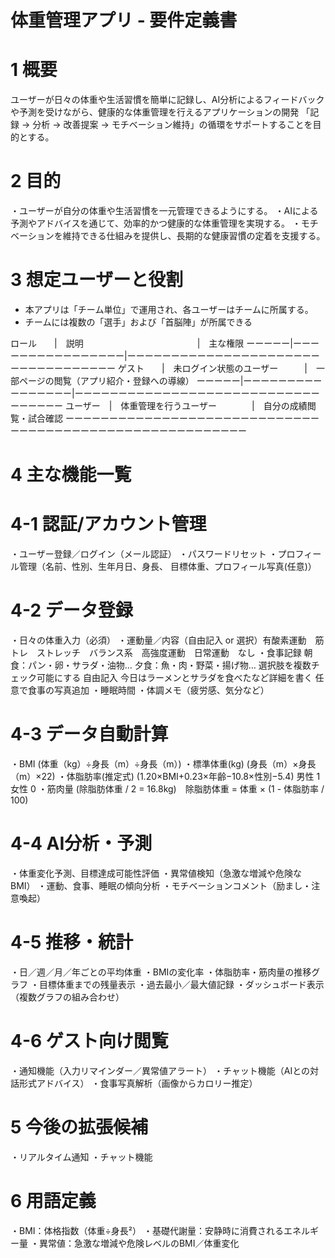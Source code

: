 # 体重管理アプリ - 要件定義書

# 1 概要

ユーザーが日々の体重や生活習慣を簡単に記録し、AI分析によるフィードバックや予測を受けながら、健康的な体重管理を行えるアプリケーションの開発
「記録 → 分析 → 改善提案 → モチベーション維持」の循環をサポートすることを目的とする。

# 2 目的
・ユーザーが自分の体重や生活習慣を一元管理できるようにする。
・AIによる予測やアドバイスを通じて、効率的かつ健康的な体重管理を実現する。
・モチベーションを維持できる仕組みを提供し、長期的な健康習慣の定着を支援する。

# 3 想定ユーザーと役割

- 本アプリは「チーム単位」で運用され、各ユーザーはチームに所属する。
- チームには複数の「選手」および「首脳陣」が所属できる

ロール　　|　説明　　　　　　　　　　　　　|　主な権限
ーーーーー|ーーーーーーーーーーーーーーーー|ーーーーーーーーーーーーーーーーーーーーーーーーーーーーーーーーーー
ゲスト　　|　未ログイン状態のユーザー　　　|　一部ページの閲覧（アプリ紹介・登録への導線）
ーーーーー|ーーーーーーーーーーーーーーーー|ーーーーーーーーーーーーーーーーーーーーーーーーーーーーーーーーーー
ユーザー　|　体重管理を行うユーザー　　　　|　自分の成績閲覧・試合確認
ーーーーーーーーーーーーーーーーーーーーーーーーーーーーーーーーーーーーーーーーーーーーーーーーーーーーーーーー

# 4 主な機能一覧

# 4-1 認証/アカウント管理
・ユーザー登録／ログイン（メール認証）
・パスワードリセット
・プロフィール管理（名前、性別、生年月日、身長、 目標体重、プロフィール写真(任意)）

# 4-2 データ登録
・日々の体重入力（必須）
・運動量／内容（自由記入 or 選択）有酸素運動　筋トレ　ストレッチ　バランス系　高強度運動　日常運動　なし
・食事記録
    朝食：パン・卵・サラダ・油物…
    夕食：魚・肉・野菜・揚げ物…
    選択肢を複数チェック可能にする
    自由記入
    今日はラーメンとサラダを食べたなど詳細を書く
    任意で食事の写真追加
・睡眠時間
・体調メモ（疲労感、気分など）

# 4-3 データ自動計算
・BMI (体重（kg）÷身長（m）÷身長（m）)
・標準体重(kg) (身長（m）×身長（m）×22)
・体脂肪率(推定式) (1.20×BMI+0.23×年齢−10.8×性別−5.4) 男性 1 女性 0
・筋肉量 (除脂肪体重 / 2 = 16.8kg)　除脂肪体重 = 体重 × (1 - 体脂肪率 / 100)

# 4-4 AI分析・予測
・体重変化予測、目標達成可能性評価
・異常値検知（急激な増減や危険なBMI）
・運動、食事、睡眠の傾向分析
・モチベーションコメント（励まし・注意喚起）

# 4-5 推移・統計
・日／週／月／年ごとの平均体重
・BMIの変化率
・体脂肪率・筋肉量の推移グラフ
・目標体重までの残量表示
・過去最小／最大値記録
・ダッシュボード表示（複数グラフの組み合わせ）

# 4-6  ゲスト向け閲覧
・通知機能（入力リマインダー／異常値アラート）
・チャット機能（AIとの対話形式アドバイス）
・食事写真解析（画像からカロリー推定）

# 5 今後の拡張候補
・リアルタイム通知
・チャット機能

# 6 用語定義
・BMI：体格指数（体重÷身長²）
・基礎代謝量：安静時に消費されるエネルギー量
・異常値：急激な増減や危険レベルのBMI／体重変化
